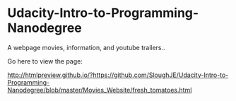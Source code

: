 # Udacity-Intro-to-Programming-Nanodegree

A webpage movies, information, and youtube trailers..

Go here to view the page:

http://htmlpreview.github.io/?https://github.com/SloughJE/Udacity-Intro-to-Programming-Nanodegree/blob/master/Movies_Website/fresh_tomatoes.html
